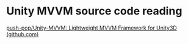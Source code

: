 # Unity MVVM source code reading

[push-pop/Unity-MVVM: Lightweight MVVM Framework for Unity3D (github.com)](https://github.com/push-pop/Unity-MVVM)